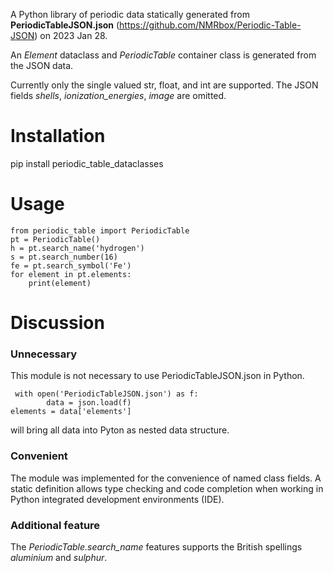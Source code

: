 A Python library of periodic data statically generated from **PeriodicTableJSON.json**  (https://github.com/NMRbox/Periodic-Table-JSON) on 2023 Jan 28.

An *Element* dataclass and *PeriodicTable* container class is generated from the JSON data.

Currently only the single valued str, float, and int are supported. The JSON fields *shells*, *ionization_energies*, *image* are omitted. 


# Installation 
  pip install periodic_table_dataclasses

# Usage

    from periodic_table import PeriodicTable
    pt = PeriodicTable()
    h = pt.search_name('hydrogen')
    s = pt.search_number(16)
    fe = pt.search_symbol('Fe')
    for element in pt.elements:
        print(element)

# Discussion
### Unnecessary
This module is not necessary to use PeriodicTableJSON.json in Python. 

     with open('PeriodicTableJSON.json') as f:
            data = json.load(f)
    elements = data['elements']

will bring all data into Pyton as nested data structure.

### Convenient
The module was implemented for the convenience of named class fields. A static definition allows type
checking and code completion when working in Python integrated development environments (IDE).

### Additional feature
The *PeriodicTable.search_name* features supports the British spellings *aluminium* and *sulphur*.

